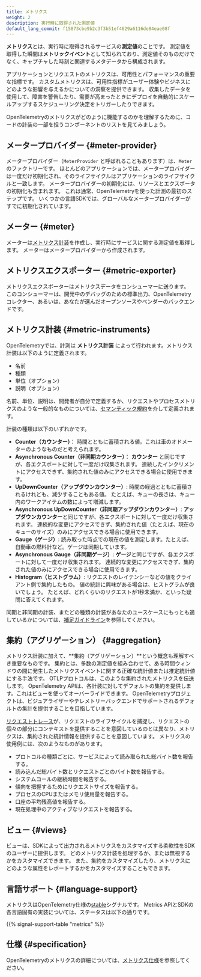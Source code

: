 ```yaml
---
title: メトリクス
weight: 2
description: 実行時に取得された測定値
default_lang_commit: f15873cbe9b2c3f3b51ef4629a6116de84eae08f
---
```


**メトリクス**とは、実行時に取得されるサービスの**測定値**のことです。
測定値を取得した瞬間は**メトリックイベント**として知られており、測定値そのものだけでなく、キャプチャした時刻と関連するメタデータから構成されます。

アプリケーションとリクエストのメトリクスは、可用性とパフォーマンスの重要な指標です。
カスタムメトリクスは、可用性指標がユーザー体験やビジネスにどのような影響を与えるかについての洞察を提供できます。
収集したデータを使用して、障害を警告したり、需要が高まったときにデプロイを自動的にスケールアップするスケジューリング決定をトリガーしたりできます。

OpenTelemetryのメトリクスがどのように機能するのかを理解するために、コードの計装の一部を担うコンポーネントのリストを見てみましょう。

## メータープロバイダー {#meter-provider}

メータープロバイダー（`MeterProvider` と呼ばれることもあります）は、`Meter`のファクトリーです。
ほとんどのアプリケーションでは、メータープロバイダーは一度だけ初期化され、そのライフサイクルはアプリケーションのライフサイクルと一致します。
メータープロバイダーの初期化には、リソースとエクスポータの初期化も含まれます。
これは通常、OpenTelemetryを使った計測の最初のステップです。
いくつかの言語SDKでは、グローバルなメータープロバイダーがすでに初期化されています。

## メーター {#meter}

メーターは[メトリクス計装](#metric-instruments)を作成し、実行時にサービスに関する測定値を取得します。
メーターはメータープロバイダーから作成されます。

## メトリクスエクスポーター {#metric-exporter}

メトリクスエクスポーターはメトリクスデータをコンシューマーに送ります。
このコンシューマーは、開発中のデバッグのための標準出力、OpenTelemetryコレクター、あるいは、あなたが選んだオープンソースやベンダーのバックエンドです。

## メトリクス計装 {#metric-instruments}

OpenTelemetryでは、計測は **メトリクス計装** によって行われます。メトリクス計装は以下のように定義されます。

- 名前
- 種類
- 単位（オプション）
- 説明（オプション）

名前、単位、説明は、開発者が自分で定義するか、リクエストやプロセスメトリクスのような一般的なものについては、[セマンティック規約](/docs/specs/semconv/general/metrics/)を介して定義されます。

計装の種類は以下のいずれかです。

- **Counter（カウンター）**： 時間とともに蓄積される値。これは車のオドメーターのようなものだと考えられます。
- **Asynchronous Counter（非同期カウンター）**： **カウンター** と同じですが、各エクスポートに対して一度だけ収集されます。
  連続したインクリメントにアクセスできず、集約された値のみにアクセスできる場合に使用できます。
- **UpDownCounter（アップダウンカウンター）**: 時間の経過とともに蓄積されるけれども、減少することもある値。
  たとえば、キューの長さは、キュー内のワークアイテムの数によって増減します。
- **Asynchronous UpDownCounter（非同期アップダウンカウンター）**: **アップダウンカウンター**と同じですが、各エクスポートに対して一度だけ収集されます。
  連続的な変更にアクセスできず、集約された値（たとえば、現在のキューのサイズ）のみにアクセスできる場合に使用できます。
- **Gauge（ゲージ）**: 読み取った時点での現在の値を測定します。たとえば、自動車の燃料計など。ゲージは同期しています。
- **Asynchronous Gauge（非同期ゲージ）**: **ゲージ**と同じですが、各エクスポートに対して一度だけ収集されます。
  連続的な変更にアクセスできず、集約された値のみにアクセスできる場合に使用できます。
- **Histogram（ヒストグラム）**: リクエストのレイテンシーなどの値をクライアント側で集約したもの。
  値の統計に興味がある場合は、ヒストグラムが良いでしょう。
  たとえば、どれくらいのリクエストが1秒未満か、といった疑問に答えてくれます。

同期と非同期の計装、またどの種類の計装があなたのユースケースにもっとも適しているかについては、[補足ガイドライン](/docs/specs/otel/metrics/supplementary-guidelines/)を参照してください。

## 集約（アグリゲーション） {#aggregation}

メトリクス計装に加えて、**集約（アグリゲーション）**という概念も理解すべき重要なものです。
集約とは、多数の測定値を組み合わせて、ある時間ウィンドウの間に発生したメトリクスイベントに関する正確な統計値または推定統計値にする手法です。
OTLPプロトコルは、このような集約されたメトリクスを伝送します。
OpenTelemetry APIは、各計装に対してデフォルトの集約を提供します。これはビューを使ってオーバーライドできます。
OpenTelemetryプロジェクトは、ビジュアライザーやテレメトリーバックエンドでサポートされるデフォルトの集計を提供することを目指しています。

[リクエストトレース](../traces/)が、リクエストのライフサイクルを捕捉し、リクエストの個々の部分にコンテキストを提供することを意図しているのとは異なり、メトリクスは、集約された統計情報を提供することを意図しています。
メトリクスの使用例には、次のようなものがあります。

- プロトコルの種類ごとに、サービスによって読み取られた総バイト数を報告する。
- 読み込んだ総バイト数とリクエストごとのバイト数を報告する。
- システムコールの継続時間を報告する。
- 傾向を把握するためにリクエストサイズを報告する。
- プロセスのCPUまたはメモリ使用量を報告する。
- 口座の平均残高値を報告する。
- 現在処理中のアクティブなリクエストを報告する。

## ビュー {#views}

ビューは、SDKによって出力されるメトリクスをカスタマイズする柔軟性をSDKのユーザーに提供します。
どのメトリクス計装を処理するか、または無視するかをカスタマイズできます。
また、集約をカスタマイズしたり、メトリクスにどのような属性をレポートするかをカスタマイズすることもできます。

## 言語サポート {#language-support}

メトリクスはOpenTelemetry仕様の[stable](/docs/specs/otel/versioning-and-stability/#stable)シグナルです。
Metrics APIとSDKの各言語固有の実装については、ステータスは以下の通りです。

{{% signal-support-table "metrics" %}}

## 仕様 {#specification}

OpenTelemetryのメトリクスの詳細については、[メトリクス仕様](/docs/specs/otel/overview/#metric-signal)を参照してください。
